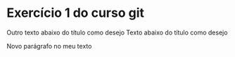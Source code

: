 # Exercício 1 do curso git

Outro texto abaixo do título como desejo
Texto abaixo do título como desejo

Novo parágrafo no meu texto
